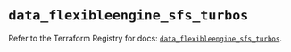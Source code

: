 # `data_flexibleengine_sfs_turbos`

Refer to the Terraform Registry for docs: [`data_flexibleengine_sfs_turbos`](https://registry.terraform.io/providers/flexibleenginecloud/flexibleengine/1.46.0/docs/data-sources/sfs_turbos).
